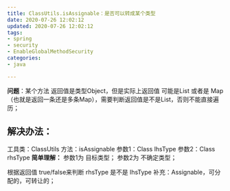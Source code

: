 ```yaml
---
title: ClassUtils.isAssignable：是否可以转成某个类型
date: 2020-07-26 12:02:12
updated: 2020-07-26 12:02:12
tags: 
- spring
- security
- EnableGlobalMethodSecurity
categories: 
- java

---
```

**问题**：某个方法 返回值是类型Object，但是实际上返回值 可能是List<Map> 或者是 Map（也就是返回一条还是多条Map），需要判断返回值是不是List，否则不能直接遍历；

## 解决办法：


<!--more-->


工具类：ClassUtils
方法：isAssignable
参数1：Class<?> lhsType
参数2：Class<?> rhsType
**简单理解：**
参数1为 目标类型；
参数2为 不确定类型；

根据返回值 true/false来判断 rhsType 是不是 lhsType
补充：Assignable，可分配的，可转让的；
